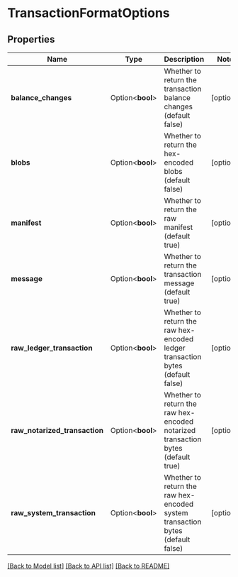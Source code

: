 # TransactionFormatOptions

## Properties

Name | Type | Description | Notes
------------ | ------------- | ------------- | -------------
**balance_changes** | Option<**bool**> | Whether to return the transaction balance changes (default false) | [optional]
**blobs** | Option<**bool**> | Whether to return the hex-encoded blobs (default false) | [optional]
**manifest** | Option<**bool**> | Whether to return the raw manifest (default true) | [optional]
**message** | Option<**bool**> | Whether to return the transaction message (default true) | [optional]
**raw_ledger_transaction** | Option<**bool**> | Whether to return the raw hex-encoded ledger transaction bytes (default false) | [optional]
**raw_notarized_transaction** | Option<**bool**> | Whether to return the raw hex-encoded notarized transaction bytes (default true) | [optional]
**raw_system_transaction** | Option<**bool**> | Whether to return the raw hex-encoded system transaction bytes (default false) | [optional]

[[Back to Model list]](../README.md#documentation-for-models) [[Back to API list]](../README.md#documentation-for-api-endpoints) [[Back to README]](../README.md)


